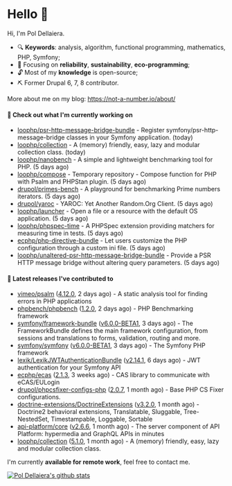 # Hello 👋

Hi, I'm Pol Dellaiera.

- 🔍 **Keywords**: analysis, algorithm, functional programming, mathematics, PHP, Symfony;
- 🎯 Focusing on **reliability**, **sustainability**, **eco-programming**;
- 🔓 Most of my **knowledge** is open-source;
- ⛏️ Former Drupal 6, 7, 8 contributor.

More about me on my blog: https://not-a-number.io/about/

#### 👷 Check out what I'm currently working on

- [loophp/psr-http-message-bridge-bundle](https://github.com/loophp/psr-http-message-bridge-bundle) - Register symfony/psr-http-message-bridge classes in your Symfony application. (today)
- [loophp/collection](https://github.com/loophp/collection) - A (memory) friendly, easy, lazy and modular collection class. (today)
- [loophp/nanobench](https://github.com/loophp/nanobench) - A simple and lightweight benchmarking tool for PHP. (5 days ago)
- [loophp/compose](https://github.com/loophp/compose) - Temporary repository - Compose function for PHP with Psalm and PHPStan plugin. (5 days ago)
- [drupol/primes-bench](https://github.com/drupol/primes-bench) - A playground for benchmarking Prime numbers iterators. (5 days ago)
- [drupol/yaroc](https://github.com/drupol/yaroc) - YAROC: Yet Another Random.Org Client. (5 days ago)
- [loophp/launcher](https://github.com/loophp/launcher) - Open a file or a resource with the default OS application. (5 days ago)
- [loophp/phpspec-time](https://github.com/loophp/phpspec-time) - A PHPSpec extension providing matchers for measuring time in tests. (5 days ago)
- [ecphp/php-directive-bundle](https://github.com/ecphp/php-directive-bundle) - Let users customize the PHP configuration through a custom ini file. (5 days ago)
- [loophp/unaltered-psr-http-message-bridge-bundle](https://github.com/loophp/unaltered-psr-http-message-bridge-bundle) - Provide a PSR HTTP message bridge without altering query parameters. (5 days ago)

#### 🔭 Latest releases I've contributed to

- [vimeo/psalm](https://github.com/vimeo/psalm) ([4.12.0](https://github.com/vimeo/psalm/releases/tag/4.12.0), 2 days ago) - A static analysis tool for finding errors in PHP applications
- [phpbench/phpbench](https://github.com/phpbench/phpbench) ([1.2.0](https://github.com/phpbench/phpbench/releases/tag/1.2.0), 2 days ago) - PHP Benchmarking framework
- [symfony/framework-bundle](https://github.com/symfony/framework-bundle) ([v6.0.0-BETA1](https://github.com/symfony/framework-bundle/releases/tag/v6.0.0-BETA1), 3 days ago) - The FrameworkBundle defines the main framework configuration, from sessions and translations to forms, validation, routing and more.
- [symfony/symfony](https://github.com/symfony/symfony) ([v6.0.0-BETA1](https://github.com/symfony/symfony/releases/tag/v6.0.0-BETA1), 3 days ago) - The Symfony PHP framework
- [lexik/LexikJWTAuthenticationBundle](https://github.com/lexik/LexikJWTAuthenticationBundle) ([v2.14.1](https://github.com/lexik/LexikJWTAuthenticationBundle/releases/tag/v2.14.1), 6 days ago) - JWT authentication for your Symfony API
- [ecphp/ecas](https://github.com/ecphp/ecas) ([2.1.3](https://github.com/ecphp/ecas/releases/tag/2.1.3), 3 weeks ago) - CAS library to communicate with eCAS/EULogin
- [drupol/phpcsfixer-configs-php](https://github.com/drupol/phpcsfixer-configs-php) ([2.0.7](https://github.com/drupol/phpcsfixer-configs-php/releases/tag/2.0.7), 1 month ago) - Base PHP CS Fixer configurations.
- [doctrine-extensions/DoctrineExtensions](https://github.com/doctrine-extensions/DoctrineExtensions) ([v3.2.0](https://github.com/doctrine-extensions/DoctrineExtensions/releases/tag/v3.2.0), 1 month ago) - Doctrine2 behavioral extensions, Translatable, Sluggable, Tree-NestedSet, Timestampable, Loggable, Sortable
- [api-platform/core](https://github.com/api-platform/core) ([v2.6.6](https://github.com/api-platform/core/releases/tag/v2.6.6), 1 month ago) - The server component of API Platform: hypermedia and GraphQL APIs in minutes
- [loophp/collection](https://github.com/loophp/collection) ([5.1.0](https://github.com/loophp/collection/releases/tag/5.1.0), 1 month ago) - A (memory) friendly, easy, lazy and modular collection class.

I'm currently **available for remote work**, feel free to contact me.

[![Pol Dellaiera's github stats](https://github-readme-stats.vercel.app/api?username=drupol&count_private=true&show_icons=true)](https://github.com/drupol)
